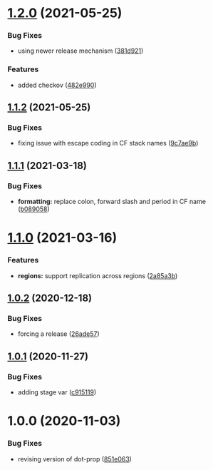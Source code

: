 # [1.2.0](http://bitbucket.org/adaptavistlabs/module-secret/compare/v1.1.2...v1.2.0) (2021-05-25)


### Bug Fixes

* using newer release mechanism ([381d921](http://bitbucket.org/adaptavistlabs/module-secret/commits/381d9213b46ad6ca3837842744ec5c4e56a7a848))


### Features

* added checkov ([482e990](http://bitbucket.org/adaptavistlabs/module-secret/commits/482e990b82267b7d2e574cd03cc6c1d97790aa4c))

## [1.1.2](http://bitbucket.org/adaptavistlabs/module-secret/compare/v1.1.1...v1.1.2) (2021-05-25)


### Bug Fixes

* fixing issue with escape coding in CF stack names ([9c7ae9b](http://bitbucket.org/adaptavistlabs/module-secret/commits/9c7ae9b3ca992213567372d5b6c4eb94dd5f3bbe))

## [1.1.1](http://bitbucket.org/adaptavistlabs/module-secret/compare/v1.1.0...v1.1.1) (2021-03-18)


### Bug Fixes

* **formatting:** replace colon, forward slash and period in CF name ([b089058](http://bitbucket.org/adaptavistlabs/module-secret/commits/b08905851992ed9a10e2d5aaaa60dc3f7b2e2e2f))

# [1.1.0](http://bitbucket.org/adaptavistlabs/module-secret/compare/v1.0.2...v1.1.0) (2021-03-16)


### Features

* **regions:** support replication across regions ([2a85a3b](http://bitbucket.org/adaptavistlabs/module-secret/commits/2a85a3bb26641a27e960c36079335eef9bcc885d))

## [1.0.2](http://bitbucket.org/adaptavistlabs/module-secret/compare/v1.0.1...v1.0.2) (2020-12-18)


### Bug Fixes

* forcing a release ([26ade57](http://bitbucket.org/adaptavistlabs/module-secret/commits/26ade57767a581fffe86e2381f58e96e0b44f32c))

## [1.0.1](http://bitbucket.org/adaptavistlabs/module-secret/compare/v1.0.0...v1.0.1) (2020-11-27)


### Bug Fixes

* adding stage var ([c915119](http://bitbucket.org/adaptavistlabs/module-secret/commits/c915119ec368c99b9ce8cdee5695cc4afed60888))

# 1.0.0 (2020-11-03)


### Bug Fixes

* revising version of dot-prop ([851e063](http://bitbucket.org/adaptavistlabs/module-secret/commits/851e06372dec71d89153a8f501416d8799300bdf))

